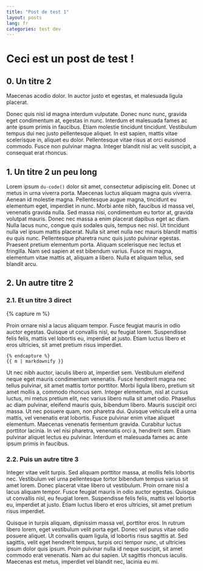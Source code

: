 ```yaml
---
title: "Post de test 1"
layout: posts
lang: fr
categories: test dev
---
```


# Ceci est un post de test !

## 0. Un titre 2

Maecenas acodio dolor. In auctor justo et egestas, et malesuada ligula placerat.

Donec quis nisl id magna interdum vulputate. Donec nunc nunc, gravida eget condimentum at, egestas in nunc. Interdum et malesuada fames ac ante ipsum primis in faucibus. Etiam molestie tincidunt tincidunt. Vestibulum tempus dui nec justo pellentesque aliquet. In est sapien, mattis vitae scelerisque in, aliquet eu dolor. Pellentesque vitae risus at orci euismod commodo. Fusce non pulvinar magna. Integer blandit nisl ac velit suscipit, a consequat erat rhoncus.


## 1. Un titre 2 un peu long

Lorem ipsum `du-code()` dolor sit amet, consectetur adipiscing elit. Donec ut metus in urna viverra porta. Maecenas luctus aliquam magna quis viverra. Aenean id molestie magna. Pellentesque augue magna, tincidunt eu elementum eget, imperdiet in nunc. Morbi ante nibh, faucibus id massa vel, venenatis gravida nulla. Sed massa nisi, condimentum eu tortor at, gravida volutpat mauris. Donec nec massa a enim placerat dapibus eget ac diam. Nulla lacus nunc, congue quis sodales quis, tempus nec nisl. Ut tincidunt nulla vel ipsum mattis placerat. Nulla sit amet nulla nec mauris blandit mattis eu quis nunc. Pellentesque pharetra nunc quis justo pulvinar egestas. Praesent pretium elementum porta. Aliquam scelerisque nec lectus et fringilla. Nam sed sapien at est bibendum varius. Fusce mi magna, elementum vitae mattis at, aliquam a libero. Nulla et aliquam tellus, sed blandit arcu.



## 2. Un autre titre 2
### 2.1. Et un titre 3 direct

<div class="mini">
    {% capture m %}


Proin ornare nisl a lacus aliquam tempor. Fusce feugiat mauris in odio auctor egestas. Quisque ut convallis nisl, eu feugiat lorem. Suspendisse felis felis, mattis vel lobortis eu, imperdiet at justo. Etiam luctus libero et eros ultricies, sit amet pretium risus imperdiet.

    {% endcapture %}
    {{ m | markdownify }}
</div>

Ut nec nibh auctor, iaculis libero at, imperdiet sem. Vestibulum eleifend neque eget mauris condimentum venenatis. Fusce hendrerit magna nec tellus pulvinar, sit amet mattis tortor porttitor. Morbi ligula libero, pretium sit amet mollis a, commodo rhoncus sem. Integer elementum, nisl at cursus luctus, mi metus pretium elit, nec varius libero nulla sit amet odio. Phasellus ac diam pulvinar, eleifend mauris quis, bibendum libero. Mauris suscipit orci massa. Ut nec posuere quam, non pharetra dui. Quisque vehicula elit a urna mattis, vel venenatis erat lobortis. Fusce pulvinar enim vitae aliquet elementum. Maecenas venenatis fermentum gravida. Curabitur luctus porttitor lacinia. In vel nisi pharetra, venenatis orci a, hendrerit sem. Etiam pulvinar aliquet lectus eu pulvinar. Interdum et malesuada fames ac ante ipsum primis in faucibus.

### 2.2. Puis un autre titre 3

Integer vitae velit turpis. Sed aliquam porttitor massa, at mollis felis lobortis nec. Vestibulum vel urna pellentesque tortor bibendum tempus varius sit amet lorem. Donec placerat vitae libero ut vestibulum. Proin ornare nisl a lacus aliquam tempor. Fusce feugiat mauris in odio auctor egestas. Quisque ut convallis nisl, eu feugiat lorem. Suspendisse felis felis, mattis vel lobortis eu, imperdiet at justo. Etiam luctus libero et eros ultricies, sit amet pretium risus imperdiet.

Quisque in turpis aliquam, dignissim massa vel, porttitor eros. In rutrum libero lorem, eget vestibulum velit porta eget. Donec vel purus vitae odio posuere aliquet. Ut convallis quam ligula, id lobortis risus sagittis at. Sed sagittis, velit eget hendrerit tempus, turpis orci tempor nunc, ut ultricies ipsum dolor quis ipsum. Proin pulvinar nulla id neque suscipit, sit amet commodo erat venenatis. Nam ac dui sapien. Ut sagittis rhoncus iaculis. Maecenas est metus, imperdiet vel blandit nec, lacinia eu mi.
